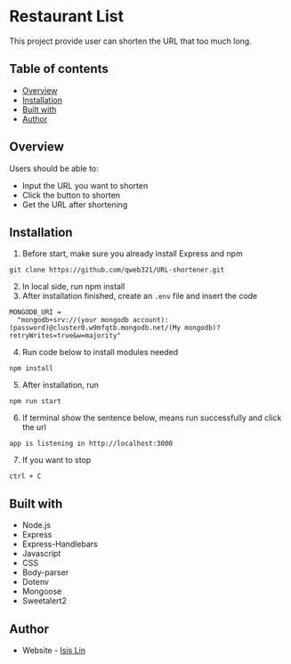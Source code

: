 # Restaurant List

This project provide user can shorten the URL that too much long.

## Table of contents

- [Overview](#Overview)
- [Installation](#Installation)
- [Built with](#built-with)
- [Author](#author)

## Overview

Users should be able to:

- Input the URL you want to shorten
- Click the button to shorten
- Get the URL after shortening

## Installation

1. Before start, make sure you already install Express and npm

```
git clone https://github.com/qweb321/URL-shortener.git
```

2. In local side, run npm install
3. After installation finished, create an `.env` file and insert the code

```
MONGODB_URI =
  "mongodb+srv://(your mongodb account):(password)@cluster0.w9mfqtb.mongodb.net/(My mongodb)?retryWrites=true&w=majority"
```

4. Run code below to install modules needed

```
npm install
```

5. After installation, run

```
npm run start
```

6. If terminal show the sentence below, means run successfully and click the url

```
app is listening in http://localhost:3000
```

7. If you want to stop

```
ctrl + C
```

## Built with

- Node.js
- Express
- Express-Handlebars
- Javascript
- CSS
- Body-parser
- Dotenv
- Mongoose
- Sweetalert2

## Author

- Website - [Isis Lin](https://github.com/qweb321)
